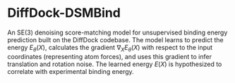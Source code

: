 # DiffDock-DSMBind

An SE(3) denoising score-matching model for unsupervised binding energy prediction built on the DiffDock codebase. The model learns to predict the energy $E_\theta(X)$, calculates the gradient $\nabla_X E_\theta(X)$ with respect to the input coordinates (representing atom forces), and uses this gradient to infer translation and rotation noise. The learned energy $E(X)$ is hypothesized to correlate with experimental binding energy.
